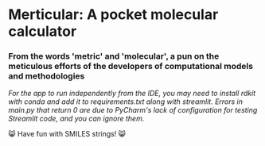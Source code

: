 # Merticular: A pocket molecular calculator
### From the words 'metric' and 'molecular', a pun on the meticulous efforts of the developers of computational models and methodologies

_For the app to run independently from the IDE, you may need to install rdkit with conda and add it to requirements.txt along with streamlit._
_Errors in main.py that return 0 are due to PyCharm's lack of configuration for testing Streamlit code, and you can ignore them._


😸 Have fun with SMILES strings! 😸
